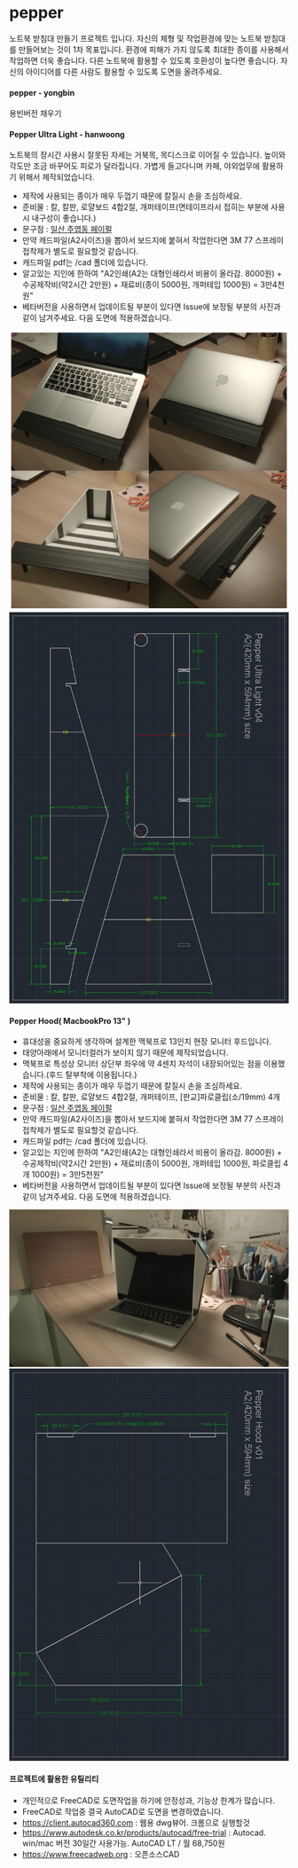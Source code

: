 # pepper
노트북 받침대 만들기 프로젝트 입니다.
자신의 체형 및 작업환경에 맞는 노트북 받침대를 만들어보는 것이 1차 목표입니다.
환경에 피해가 가지 않도록 최대한 종이를 사용해서 작업하면 더욱 좋습니다.
다른 노트북에 활용할 수 있도록 호환성이 높다면 좋습니다.
자신의 아이디어를 다른 사람도 활용할 수 있도록 도면을 올려주세요.

#### pepper - yongbin
용빈버전 채우기

#### Pepper Ultra Light - hanwoong
노트북의 장시간 사용시 잘못된 자세는 거북목, 목디스크로 이어질 수 있습니다.
높이와 각도만 조금 바꾸어도 피로가 달라집니다.
가볍게 들고다니며 카페, 야외업무에 활용하기 위해서 제작되었습니다.

- 제작에 사용되는 종이가 매우 두껍기 때문에 칼질시 손을 조심하세요.
- 준비물 : 칼, 칼판, 로얄보드 4합2절, 개퍼테이프(면테이프라서 접히는 부분에 사용시 내구성이 좋습니다.)
- 문구점 : [일산 주엽동 페이펄](https://www.google.co.kr/maps/place/페이펄문구센터+주엽지점/@37.6682435,126.7643637,15z/data=!4m5!3m4!1s0x0:0x9e9ea9640693357b!8m2!3d37.6682435!4d126.7643637) 
- 만약 캐드파일(A2사이즈)을 뽑아서 보드지에 붙혀서 작업한다면 3M 77 스프레이접착제가 별도로 필요할것 같습니다.
- 캐드파일 pdf는 /cad 폴더에 있습니다.
- 알고있는 지인에 한하여 "A2인쇄(A2는 대형인쇄라서 비용이 올라감. 8000원) + 수공제작비(약2시간 2만원) + 재료비(종이 5000원, 개퍼테입 1000원) = 3만4천원"
- 베타버전을 사용하면서 업데이트될 부분이 있다면 Issue에 보정될 부분의 사진과 같이 남겨주세요. 다음 도면에 적용하겠습니다.

![alt_preview_pepper_ultra_light](https://raw.githubusercontent.com/lazypic/pepper/master/cad/preview_pepper_ultra_light.png)
![alt_screenshot_pepper_ultra_light](https://raw.githubusercontent.com/lazypic/pepper/master/cad/screenshot_pepper_ultra_light.png)

#### Pepper Hood( MacbookPro 13" )
- 휴대성을 중요하게 생각하며 설계한 맥북프로 13인치 현장 모니터 후드입니다.
- 태양아래에서 모니터컬러가 보이지 않기 때문에 제작되었습니다.
- 맥북프로 특성상 모니터 상단부 좌우에 약 4센치 자석이 내장되어있는 점을 이용했습니다.(후드 탈부착에 이용됩니다.)
- 제작에 사용되는 종이가 매우 두껍기 때문에 칼질시 손을 조심하세요.
- 준비물 : 칼, 칼판, 로얄보드 4합2절, 개퍼테이프, [판교]파로클립(소/19mm) 4개
- 문구점 : [일산 주엽동 페이펄](https://www.google.co.kr/maps/place/페이펄문구센터+주엽지점/@37.6682435,126.7643637,15z/data=!4m5!3m4!1s0x0:0x9e9ea9640693357b!8m2!3d37.6682435!4d126.7643637) 
- 만약 캐드파일(A2사이즈)을 뽑아서 보드지에 붙혀서 작업한다면 3M 77 스프레이접착제가 별도로 필요할것 같습니다.
- 캐드파일 pdf는 /cad 폴더에 있습니다.
- 알고있는 지인에 한하여 "A2인쇄(A2는 대형인쇄라서 비용이 올라감. 8000원) + 수공제작비(약2시간 2만원) + 재료비(종이 5000원, 개퍼테입 1000원, 파로클립 4개 1000원) = 3만5천원"
- 베타버전을 사용하면서 업데이트될 부분이 있다면 Issue에 보정될 부분의 사진과 같이 남겨주세요. 다음 도면에 적용하겠습니다.

![alt_preview_pepper_hood](https://raw.githubusercontent.com/lazypic/pepper/master/cad/preview_pepper_hood.jpg)
![alt_screenshot_pepper_hood](https://raw.githubusercontent.com/lazypic/pepper/master/cad/screenshot_pepper_hood.png)

#### 프로젝트에 활용한 유틸리티
- 개인적으로 FreeCAD로 도면작업을 하기에 안정성과, 기능상 한계가 많습니다.
- FreeCAD로 작업중 결국 AutoCAD로 도면을 변경하였습니다.
- https://client.autocad360.com : 웹용 dwg뷰어. 크롬으로 실행할것
- https://www.autodesk.co.kr/products/autocad/free-trial : Autocad. win/mac 버전 30일간 사용가능. AutoCAD LT / 월 68,750원
- https://www.freecadweb.org : 오픈소스CAD
